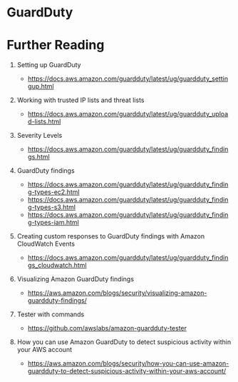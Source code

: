 # GuardDuty

# Further Reading

1. Setting up GuardDuty
    - https://docs.aws.amazon.com/guardduty/latest/ug/guardduty_settingup.html

1. Working with trusted IP lists and threat lists
    - https://docs.aws.amazon.com/guardduty/latest/ug/guardduty_upload-lists.html

1. Severity Levels
    - https://docs.aws.amazon.com/guardduty/latest/ug/guardduty_findings.html

1. GuardDuty findings
    - https://docs.aws.amazon.com/guardduty/latest/ug/guardduty_finding-types-ec2.html
    - https://docs.aws.amazon.com/guardduty/latest/ug/guardduty_finding-types-s3.html
    - https://docs.aws.amazon.com/guardduty/latest/ug/guardduty_finding-types-iam.html

1. Creating custom responses to GuardDuty findings with Amazon CloudWatch Events
    - https://docs.aws.amazon.com/guardduty/latest/ug/guardduty_findings_cloudwatch.html

1. Visualizing Amazon GuardDuty findings
    - https://aws.amazon.com/blogs/security/visualizing-amazon-guardduty-findings/

1. Tester with commands
    - https://github.com/awslabs/amazon-guardduty-tester

1. How you can use Amazon GuardDuty to detect suspicious activity within your AWS account
    - https://aws.amazon.com/blogs/security/how-you-can-use-amazon-guardduty-to-detect-suspicious-activity-within-your-aws-account/